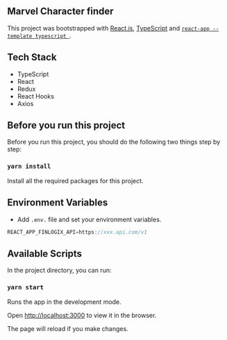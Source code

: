 ## Marvel Character finder

This project was bootstrapped with [React.js](https://reactjs.org/), [TypeScript](https://www.typescriptlang.org/) and [`react-app --template typescript `](https://create-react-app.dev/docs/adding-typescript/).

## Tech Stack

- TypeScript
- React
- Redux
- React Hooks
- Axios

## Before you run this project

Before you run this project, you should do the following two things step by step:

### `yarn install`

Install all the required packages for this project.

## Environment Variables

- Add `.env.` file and set your environment variables. 
```javascript
REACT_APP_FINLOGIX_API=https://xxx.api.com/v1
```

## Available Scripts

In the project directory, you can run:

### `yarn start`

Runs the app in the development mode.

Open [http://localhost:3000](http://localhost:3000) to view it in the browser.

The page will reload if you make changes.
